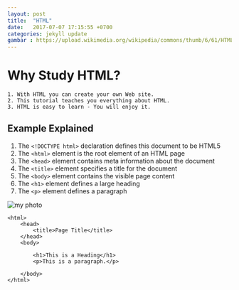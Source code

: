 ```yaml
---
layout: post
title:  "HTML"
date:   2017-07-07 17:15:55 +0700
categories: jekyll update
gambar : https://upload.wikimedia.org/wikipedia/commons/thumb/6/61/HTML5_logo_and_wordmark.svg/200px-HTML5_logo_and_wordmark.svg.png
---
```


# Why Study HTML?
    1. With HTML you can create your own Web site.
    2. This tutorial teaches you everything about HTML.
    3. HTML is easy to learn - You will enjoy it.

## Example Explained
   1. The `<!DOCTYPE html>` declaration defines this document to be HTML5
   2. The `<html>` element is the root element of an HTML page
   3. The `<head>` element contains meta information about the document
   4. The `<title>` element specifies a title for the document
   5. The `<body>` element contains the visible page content
   6. The `<h1>` element defines a large heading
   7. The `<p>` element defines a paragraph




![my photo](https://upload.wikimedia.org/wikipedia/commons/thumb/6/61/HTML5_logo_and_wordmark.svg/200px-HTML5_logo_and_wordmark.svg.png)

```
<html>
	<head>
		<title>Page Title</title>
	</head>
	<body>

		<h1>This is a Heading</h1>
		<p>This is a paragraph.</p>

	</body>
</html>
```
